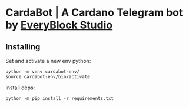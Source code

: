 # CardaBot | A Cardano Telegram bot by [EveryBlock Studio](https://everyblock.studio/)

## Installing

Set and activate a new env python:

```
python -m venv cardabot-env/
source cardabot-env/bin/activate
```

Install deps:

```
python -m pip install -r requirements.txt
```
